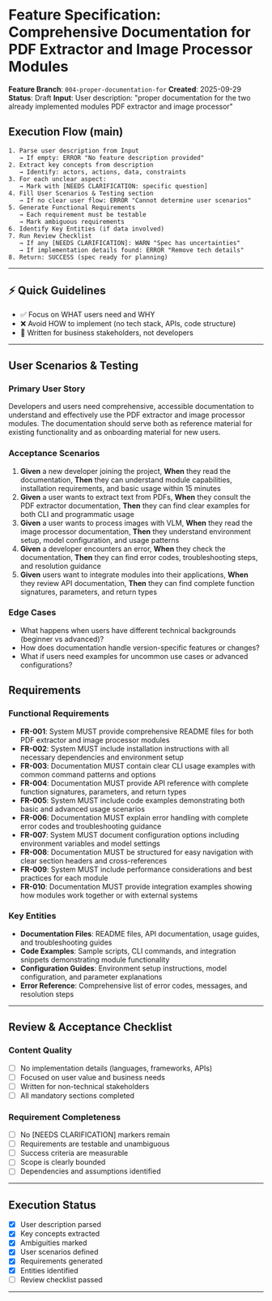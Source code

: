 # Feature Specification: Comprehensive Documentation for PDF Extractor and Image Processor Modules

**Feature Branch**: `004-proper-documentation-for`
**Created**: 2025-09-29
**Status**: Draft
**Input**: User description: "proper documentation for the two already implemented modules PDF extractor and image processor"

## Execution Flow (main)
```
1. Parse user description from Input
   → If empty: ERROR "No feature description provided"
2. Extract key concepts from description
   → Identify: actors, actions, data, constraints
3. For each unclear aspect:
   → Mark with [NEEDS CLARIFICATION: specific question]
4. Fill User Scenarios & Testing section
   → If no clear user flow: ERROR "Cannot determine user scenarios"
5. Generate Functional Requirements
   → Each requirement must be testable
   → Mark ambiguous requirements
6. Identify Key Entities (if data involved)
7. Run Review Checklist
   → If any [NEEDS CLARIFICATION]: WARN "Spec has uncertainties"
   → If implementation details found: ERROR "Remove tech details"
8. Return: SUCCESS (spec ready for planning)
```

---

## ⚡ Quick Guidelines
- ✅ Focus on WHAT users need and WHY
- ❌ Avoid HOW to implement (no tech stack, APIs, code structure)
- 👥 Written for business stakeholders, not developers

---

## User Scenarios & Testing

### Primary User Story
Developers and users need comprehensive, accessible documentation to understand and effectively use the PDF extractor and image processor modules. The documentation should serve both as reference material for existing functionality and as onboarding material for new users.

### Acceptance Scenarios
1. **Given** a new developer joining the project, **When** they read the documentation, **Then** they can understand module capabilities, installation requirements, and basic usage within 15 minutes
2. **Given** a user wants to extract text from PDFs, **When** they consult the PDF extractor documentation, **Then** they can find clear examples for both CLI and programmatic usage
3. **Given** a user wants to process images with VLM, **When** they read the image processor documentation, **Then** they understand environment setup, model configuration, and usage patterns
4. **Given** a developer encounters an error, **When** they check the documentation, **Then** they can find error codes, troubleshooting steps, and resolution guidance
5. **Given** users want to integrate modules into their applications, **When** they review API documentation, **Then** they can find complete function signatures, parameters, and return types

### Edge Cases
- What happens when users have different technical backgrounds (beginner vs advanced)?
- How does documentation handle version-specific features or changes?
- What if users need examples for uncommon use cases or advanced configurations?

## Requirements

### Functional Requirements
- **FR-001**: System MUST provide comprehensive README files for both PDF extractor and image processor modules
- **FR-002**: System MUST include installation instructions with all necessary dependencies and environment setup
- **FR-003**: Documentation MUST contain clear CLI usage examples with common command patterns and options
- **FR-004**: Documentation MUST provide API reference with complete function signatures, parameters, and return types
- **FR-005**: System MUST include code examples demonstrating both basic and advanced usage scenarios
- **FR-006**: Documentation MUST explain error handling with complete error codes and troubleshooting guidance
- **FR-007**: System MUST document configuration options including environment variables and model settings
- **FR-008**: Documentation MUST be structured for easy navigation with clear section headers and cross-references
- **FR-009**: System MUST include performance considerations and best practices for each module
- **FR-010**: Documentation MUST provide integration examples showing how modules work together or with external systems

### Key Entities
- **Documentation Files**: README files, API documentation, usage guides, and troubleshooting guides
- **Code Examples**: Sample scripts, CLI commands, and integration snippets demonstrating module functionality
- **Configuration Guides**: Environment setup instructions, model configuration, and parameter explanations
- **Error Reference**: Comprehensive list of error codes, messages, and resolution steps

---

## Review & Acceptance Checklist

### Content Quality
- [ ] No implementation details (languages, frameworks, APIs)
- [ ] Focused on user value and business needs
- [ ] Written for non-technical stakeholders
- [ ] All mandatory sections completed

### Requirement Completeness
- [ ] No [NEEDS CLARIFICATION] markers remain
- [ ] Requirements are testable and unambiguous
- [ ] Success criteria are measurable
- [ ] Scope is clearly bounded
- [ ] Dependencies and assumptions identified

---

## Execution Status

- [x] User description parsed
- [x] Key concepts extracted
- [x] Ambiguities marked
- [x] User scenarios defined
- [x] Requirements generated
- [x] Entities identified
- [ ] Review checklist passed

---